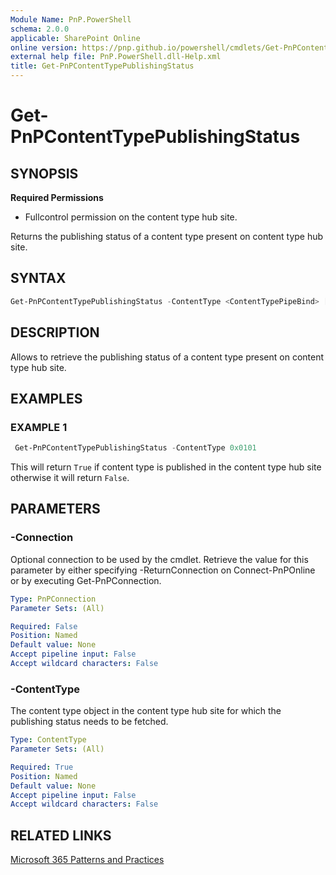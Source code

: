 ```yaml
---
Module Name: PnP.PowerShell
schema: 2.0.0
applicable: SharePoint Online
online version: https://pnp.github.io/powershell/cmdlets/Get-PnPContentTypePublishingStatus.html
external help file: PnP.PowerShell.dll-Help.xml
title: Get-PnPContentTypePublishingStatus
---
```

  
# Get-PnPContentTypePublishingStatus

## SYNOPSIS

**Required Permissions**

  * Fullcontrol permission on the content type hub site.

Returns the publishing status of a content type present on content type hub site.

## SYNTAX

```powershell
Get-PnPContentTypePublishingStatus -ContentType <ContentTypePipeBind> [-Connection <PnPConnection>] [<CommonParameters>]
```

## DESCRIPTION

Allows to retrieve the publishing status of a content type present on content type hub site.

## EXAMPLES

### EXAMPLE 1
```powershell
 Get-PnPContentTypePublishingStatus -ContentType 0x0101
```

This will return `True` if content type is published in the content type hub site otherwise it will return `False`.
## PARAMETERS

### -Connection
Optional connection to be used by the cmdlet. Retrieve the value for this parameter by either specifying -ReturnConnection on Connect-PnPOnline or by executing Get-PnPConnection.

```yaml
Type: PnPConnection
Parameter Sets: (All)

Required: False
Position: Named
Default value: None
Accept pipeline input: False
Accept wildcard characters: False
```

### -ContentType
The content type object in the content type hub site for which the publishing status needs to be fetched.

```yaml
Type: ContentType
Parameter Sets: (All)

Required: True
Position: Named
Default value: None
Accept pipeline input: False
Accept wildcard characters: False
```

## RELATED LINKS

[Microsoft 365 Patterns and Practices](https://aka.ms/m365pnp)